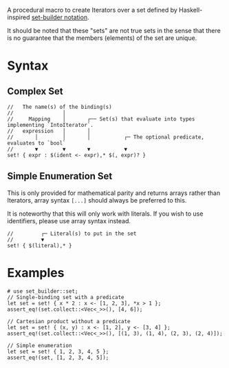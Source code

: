 A procedural macro to create Iterators over a set defined by Haskell-inspired [set-builder notation](https://wikipedia.org/wiki/Set-builder_notation).

It should be noted that these "sets" are not true sets in the sense that there is no guarantee that the members (elements) of the set are unique.

# Syntax
## Complex Set
```ignore
//   The name(s) of the binding(s)
//                │
//     Mapping    │       ┌── Set(s) that evaluate into types implementing `IntoIterator`.
//   expression   │       │
//       │        │       │           ┌─ The optional predicate, evaluates to `bool`
//       ▼        ▼       ▼           ▼
set! { expr : $(ident <- expr),* $(, expr)? }
```

## Simple Enumeration Set
This is only provided for mathematical parity and returns arrays rather than Iterators,
array syntax `[...]` should always be preferred to this.

It is noteworthy that this will only work with literals.
If you wish to use identifiers, please use array syntax instead.

```ignore
//         ┌─ Literal(s) to put in the set
//         ▼
set! { $(literal),* }
```

# Examples
```
# use set_builder::set;
// Single-binding set with a predicate
let set = set! { x * 2 : x <- [1, 2, 3], *x > 1 };
assert_eq!(set.collect::<Vec<_>>(), [4, 6]);

// Cartesian product without a predicate
let set = set! { (x, y) : x <- [1, 2], y <- [3, 4] };
assert_eq!(set.collect::<Vec<_>>(), [(1, 3), (1, 4), (2, 3), (2, 4)]);

// Simple enumeration
let set = set! { 1, 2, 3, 4, 5 };
assert_eq!(set, [1, 2, 3, 4, 5]);
```
